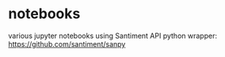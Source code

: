 # notebooks
various jupyter notebooks using Santiment API python wrapper: https://github.com/santiment/sanpy
